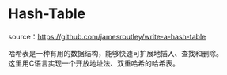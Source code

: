 # Hash-Table

source：https://github.com/jamesroutley/write-a-hash-table

哈希表是一种有用的数据结构，能够快速可扩展地插入、查找和删除。  
这里用C语言实现一个开放地址法、双重哈希的哈希表。  
